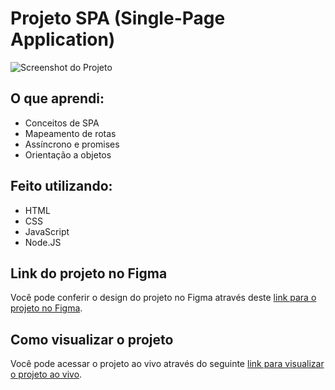# Projeto SPA (Single-Page Application)

![Screenshot do Projeto](https://imgur.com/0svkIcq.png)

## O que aprendi:

- Conceitos de SPA
- Mapeamento de rotas
- Assíncrono e promises
- Orientação a objetos

## Feito utilizando:

- HTML
- CSS
- JavaScript
- Node.JS

## Link do projeto no Figma

Você pode conferir o design do projeto no Figma através deste [link para o projeto no Figma](https://www.figma.com/file/ASGnqr6hTAq85OGOYt2HPW/%5BDesafios-Explorer%5D-SPA-Universe-(Copy)?type=design&node-id=35%3A78&mode=dev).

## Como visualizar o projeto

Você pode acessar o projeto ao vivo através do seguinte [link para visualizar o projeto ao vivo](https://spa-universe-2e772a1o9-vitinho163.vercel.app/).
